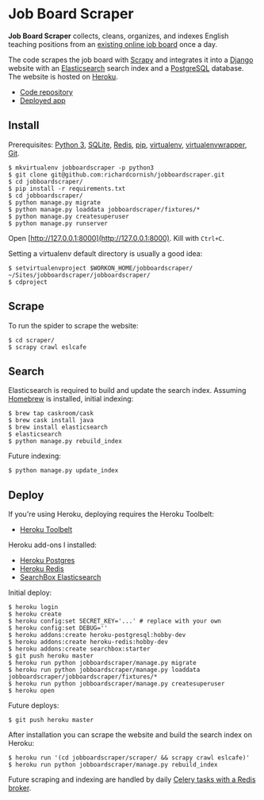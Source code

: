# Job Board Scraper

**Job Board Scraper** collects, cleans, organizes, and indexes English teaching positions from an [existing online job board](http://www.eslcafe.com/jobs/korea/) once a day.

The code scrapes the job board with [Scrapy](http://scrapy.org/) and integrates it into a [Django](https://www.djangoproject.com/) website with an [Elasticsearch](https://www.elastic.co/) search index and a [PostgreSQL](https://www.postgresql.org/) database. The website is hosted on [Heroku](https://www.heroku.com/).

- [Code repository](https://github.com/richardcornish/jobboardscraper)
- [Deployed app](https://jobboardscraper.herokuapp.com/)

## Install

Prerequisites: [Python 3](https://www.python.org/), [SQLite](https://www.sqlite.org/), [Redis](http://redis.io/), [pip](https://pip.pypa.io/), [virtualenv](https://virtualenv.readthedocs.io/), [virtualenvwrapper](https://virtualenvwrapper.readthedocs.io/), [Git](https://git-scm.com/).

```
$ mkvirtualenv jobboardscraper -p python3
$ git clone git@github.com:richardcornish/jobboardscraper.git
$ cd jobboardscraper/
$ pip install -r requirements.txt
$ cd jobboardscraper/
$ python manage.py migrate
$ python manage.py loaddata jobboardscraper/fixtures/*
$ python manage.py createsuperuser
$ python manage.py runserver
```

Open [http://127.0.0.1:8000](http://127.0.0.1:8000). Kill with `Ctrl+C`.

Setting a virtualenv default directory is usually a good idea:

```
$ setvirtualenvproject $WORKON_HOME/jobboardscraper/ ~/Sites/jobboardscraper/jobboardscraper/
$ cdproject
```

## Scrape

To run the spider to scrape the website:

```
$ cd scraper/
$ scrapy crawl eslcafe
```

## Search

Elasticsearch is required to build and update the search index. Assuming [Homebrew](http://brew.sh/) is installed, initial indexing:

```
$ brew tap caskroom/cask
$ brew cask install java
$ brew install elasticsearch
$ elasticsearch
$ python manage.py rebuild_index
```

Future indexing:

```
$ python manage.py update_index
```

## Deploy

If you're using Heroku, deploying requires the Heroku Toolbelt:

- [Heroku Toolbelt](https://toolbelt.heroku.com/)

Heroku add-ons I installed:

- [Heroku Postgres](https://elements.heroku.com/addons/heroku-postgresql)
- [Heroku Redis](https://elements.heroku.com/addons/heroku-redis)
- [SearchBox Elasticsearch](https://elements.heroku.com/addons/searchbox)

Initial deploy:

```
$ heroku login
$ heroku create
$ heroku config:set SECRET_KEY='...' # replace with your own
$ heroku config:set DEBUG=''
$ heroku addons:create heroku-postgresql:hobby-dev
$ heroku addons:create heroku-redis:hobby-dev
$ heroku addons:create searchbox:starter
$ git push heroku master
$ heroku run python jobboardscraper/manage.py migrate
$ heroku run python jobboardscraper/manage.py loaddata jobboardscraper/jobboardscraper/fixtures/*
$ heroku run python jobboardscraper/manage.py createsuperuser
$ heroku open
```

Future deploys:

```
$ git push heroku master
```

After installation you can scrape the website and build the search index on Heroku:

```
$ heroku run '(cd jobboardscraper/scraper/ && scrapy crawl eslcafe)'
$ heroku run python jobboardscraper/manage.py rebuild_index
```

Future scraping and indexing are handled by daily [Celery tasks with a Redis broker](https://devcenter.heroku.com/articles/celery-heroku).